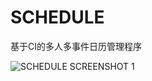 SCHEDULE
==========


基于CI的多人多事件日历管理程序 

![SCHEDULE SCREENSHOT 1](https://raw.github.com/phoenixg/abc-office/master/abc-office-screenshot.png "SCHEDULE SCREENSHOT 1")
